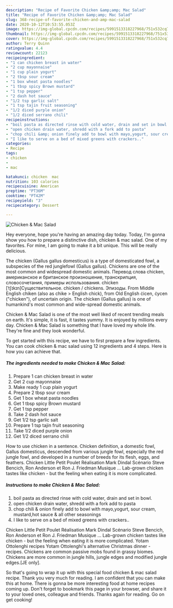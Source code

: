 ```yaml
---
description: "Recipe of Favorite Chicken &amp;amp; Mac Salad"
title: "Recipe of Favorite Chicken &amp;amp; Mac Salad"
slug: 368-recipe-of-favorite-chicken-and-amp-mac-salad
date: 2020-10-12T10:53:55.053Z
image: https://img-global.cpcdn.com/recipes/5991513318227968/751x532cq70/chicken-mac-salad-recipe-main-photo.jpg
thumbnail: https://img-global.cpcdn.com/recipes/5991513318227968/751x532cq70/chicken-mac-salad-recipe-main-photo.jpg
cover: https://img-global.cpcdn.com/recipes/5991513318227968/751x532cq70/chicken-mac-salad-recipe-main-photo.jpg
author: Terry Quinn
ratingvalue: 4.4
reviewcount: 22123
recipeingredient:
- "1 can chicken breast in water"
- "2 cup mayonnaise"
- "1 cup plain yogurt"
- "2 tbsp sour cream"
- "1 box wheat pasta noodles"
- "1 tbsp spicy Brown mustard"
- "1 tsp pepper"
- "2 dash hot sauce"
- "1/2 tsp garlic salt"
- "1 tsp tajin fruit seasoning"
- "1/2 diced purple onion"
- "1/2 diced serrano chili"
recipeinstructions:
- "boil pasta as directed rinse with cold water, drain and set in bowl."
- "open chicken drain water, shredd with a fork add to pasta"
- "chop chili &amp; onion finely add to bowl with mayo,yogurt, sour cream, mustard,hot sauce &amp; all other seasonings"
- "I like to serve on a bed of mixed greens with crackers.."
categories:
- Recipe
tags:
- chicken
- 
- mac

katakunci: chicken  mac 
nutrition: 103 calories
recipecuisine: American
preptime: "PT36M"
cooktime: "PT42M"
recipeyield: "3"
recipecategory: Dessert

---
```



![Chicken &amp; Mac Salad](https://img-global.cpcdn.com/recipes/5991513318227968/751x532cq70/chicken-mac-salad-recipe-main-photo.jpg)

Hey everyone, hope you're having an amazing day today. Today, I'm gonna show you how to prepare a distinctive dish, chicken &amp; mac salad. One of my favorites. For mine, I am going to make it a bit unique. This will be really delicious.

The chicken (Gallus gallus domesticus) is a type of domesticated fowl, a subspecies of the red junglefowl (Gallus gallus). Chickens are one of the most common and widespread domestic animals. Перевод слова chicken, американское и британское произношение, транскрипция, словосочетания, примеры использования. chicken [ˈtʃɪkɪn]Существительное. chicken / chickens. Эпизоды. From Middle English chiken (also as chike &gt; English chick), from Old English ċicen, ċycen (&#34;chicken&#34;), of uncertain origin. The chicken (Gallus gallus) is one of humankind&#39;s most common and wide-spread domestic animals.

Chicken &amp; Mac Salad is one of the most well liked of recent trending meals on earth. It's simple, it is fast, it tastes yummy. It is enjoyed by millions every day. Chicken &amp; Mac Salad is something that I have loved my whole life. They're fine and they look wonderful.


To get started with this recipe, we have to first prepare a few ingredients. You can cook chicken &amp; mac salad using 12 ingredients and 4 steps. Here is how you can achieve that.

<!--inarticleads1-->

##### The ingredients needed to make Chicken &amp; Mac Salad:

1. Prepare 1 can chicken breast in water
1. Get 2 cup mayonnaise
1. Make ready 1 cup plain yogurt
1. Prepare 2 tbsp sour cream
1. Get 1 box wheat pasta noodles
1. Get 1 tbsp spicy Brown mustard
1. Get 1 tsp pepper
1. Take 2 dash hot sauce
1. Get 1/2 tsp garlic salt
1. Prepare 1 tsp tajin fruit seasoning
1. Take 1/2 diced purple onion
1. Get 1/2 diced serrano chili


How to use chicken in a sentence. Chicken definition, a domestic fowl, Gallus domesticus, descended from various jungle fowl, especially the red jungle fowl, and developed in a number of breeds for its flesh, eggs, and feathers. Chicken Little Petit Poulet Réalisation Mark Dindal Scénario Steve Bencich, Ron Anderson et Ron J. Friedman Musique … Lab-grown chicken tastes like chicken - but the feeling when eating it is more complicated. 

<!--inarticleads2-->

##### Instructions to make Chicken &amp; Mac Salad:

1. boil pasta as directed rinse with cold water, drain and set in bowl.
1. open chicken drain water, shredd with a fork add to pasta
1. chop chili &amp; onion finely add to bowl with mayo,yogurt, sour cream, mustard,hot sauce &amp; all other seasonings
1. I like to serve on a bed of mixed greens with crackers..


Chicken Little Petit Poulet Réalisation Mark Dindal Scénario Steve Bencich, Ron Anderson et Ron J. Friedman Musique … Lab-grown chicken tastes like chicken - but the feeling when eating it is more complicated. Yotam Ottolenghi recipes Yotam Ottolenghi&#39;s alternative Christmas dinner - recipes. Chickens are common passive mobs found in grassy biomes. Chickens are more common in jungle hills, jungle edges and modified jungle edges.‌[JE only]. 

So that's going to wrap it up with this special food chicken &amp; mac salad recipe. Thank you very much for reading. I am confident that you can make this at home. There is gonna be more interesting food at home recipes coming up. Don't forget to bookmark this page in your browser, and share it to your loved ones, colleague and friends. Thanks again for reading. Go on get cooking!
